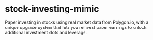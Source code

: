 # stock-investing-mimic
Paper investing in stocks using real market data from Polygon.io, with a unique upgrade system that lets you reinvest paper earnings to unlock additional investment slots and leverage.
